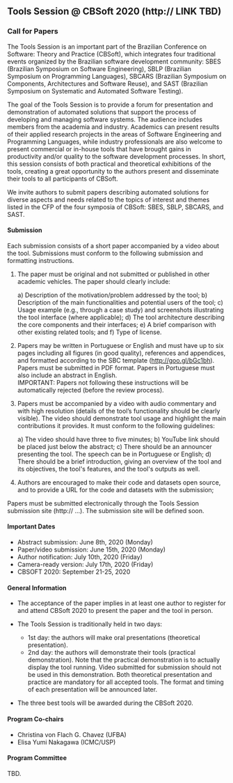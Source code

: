 ## Tools Session @ CBSoft 2020 (http:// LINK TBD)

### Call for Papers

The Tools Session is an important part of the Brazilian Conference on Software: Theory and Practice (CBSoft), which integrates four traditional events organized by the Brazilian software development community: SBES (Brazilian Symposium on Software Engineering), SBLP (Brazilian Symposium on Programming Languages), SBCARS (Brazilian Symposium on Components, Architectures and Software Reuse), and SAST (Brazilian Symposium on Systematic and Automated Software Testing).
<!-- 
This session was promoted over the years inside SBES or SBCARS and, since 2010, it has been part of CBSoft aggregating researchers and professionals of all communities linked to CBSoft.
-->

The goal of the Tools Session is to provide a forum for presentation and demonstration of automated solutions that support the process of developing and managing software systems. 
The audience includes members from the academia and industry. 
Academics can present results of their applied research projects in the areas of Software Engineering and Programming Languages, while industry professionals are also welcome to present commercial or in-house tools that have brought gains in productivity and/or quality to the software development processes. In short, this session consists of both practical and theoretical exhibitions of the tools, creating a great opportunity to the authors present and disseminate their tools to all participants of CBSoft.

<!--
#### TOPICS OF INTEREST
-->

We invite authors to submit papers describing automated solutions for diverse aspects and needs related to the topics of interest and themes listed in the CFP of the four symposia of CBSoft: SBES, SBLP, SBCARS, and SAST.

<!--
A non-exhaustive list of topics of interest includes (in alphabetical order):
- Programming Languages Environments and Compilers
- Software Architecture
- Object-oriented/aspect-oriented software development
- Model-Driven Development
- Distributed Software Development
- Software Product Line
- Requirements Engineering
- Experimental Software Engineering
- Configuration Management
- Software Maintenance, Reengineering, and Refactoring
- Metrics and Measurements in Software Engineering
- Software Processes
- Software Reuse
- Software Verification, Validation, and Testing
-->

#### Submission

Each submission consists of a short paper accompanied by a video about the tool. Submissions must conform to the following submission and formatting instructions.

1. The paper must be original and not submitted or published in other academic vehicles. The paper should clearly include:

   a) Description of the motivation/problem addressed by the tool;
   b) Description of the main functionalities and potential users of the tool;
   c) Usage example (e.g., through a case study) and screenshots illustrating the tool interface (where applicable);
   d) The tool architecture describing the core components and their interfaces;
   e) A brief comparison with other existing related tools; and
   f) Type of license.

2. Papers may be written in Portuguese or English and must have up to six pages including all figures (in good quality), references and appendices, and formatted according to the SBC template (http://goo.gl/bGc1bh). Papers must be submitted in PDF format. Papers in Portuguese must also include an abstract in English.  
IMPORTANT: Papers not following these instructions will be automatically rejected (before the review process).

3. Papers must be accompanied by a video with audio commentary and with high resolution (details of the tool’s functionality should be clearly visible). The video should demonstrate tool usage and highlight the main contributions it provides. It must conform to the following guidelines:

   a) The video should have three to five minutes;
   b) YouTube link should be placed just below the abstract;
   c) There should be an announcer presenting the tool. The speech can be in Portuguese or English;
   d) There should be a brief introduction, giving an overview of the tool and its objectives, the tool's features, and the tool's outputs as well.
   
4. Authors are encouraged to make their code and datasets open source, and to provide a URL for the code and datasets with the submission;
   
Papers must be submitted electronically through the Tools Session submission site (http:// ...).
The submission site will be defined soon.  

#### Important Dates

- Abstract submission: June 8th, 2020 (Monday) 
- Paper/video submission: June 15th, 2020 (Monday)
- Author notification:  July 10th, 2020 (Friday)
- Camera-ready version: July 17th, 2020 (Friday)
- CBSOFT 2020: September 21-25, 2020

#### General Information

- The acceptance of the paper implies in at least one author to register for and attend CBSoft 2020 to present the paper and the tool in person.

- The Tools Session is traditionally held in two days:
   - 1st day: the authors will make oral presentations (theoretical presentation).
   - 2nd day: the authors will demonstrate their tools (practical demonstration). Note that the practical demonstration is to actually display the tool running. Video submitted for submission should not be used in this demonstration. Both theoretical presentation and practice are mandatory for all accepted tools. 
The format and timing of each presentation will be announced later.

- The three best tools will be awarded during the CBSoft 2020.


#### Program Co-chairs

- Christina von Flach G. Chavez (UFBA)
- Elisa Yumi Nakagawa (ICMC/USP)

#### Program Committee  

TBD.

